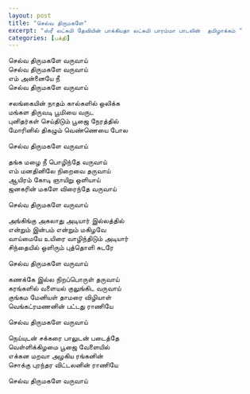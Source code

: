 ```yaml
---
layout: post
title: "செல்வ திருமகளே"
excerpt: "ஸ்ரீ லட்சுமி தேவியின் பாக்கியதா லட்சுமி பாரம்மா பாடலின்  தமிழாக்கம் "
categories: [பக்தி]
---
```

செல்வ திருமகளே வருவாய்<br>
செல்வ திருமகளே வருவாய்<br>
எம் அன்னையே நீ<br>
செல்வ திருமகளே வருவாய்<br>

சலங்கையின் நாதம் கால்களில் ஒலிக்க <br>
மங்கள திருவடி பூமியை வருட<br>
புனிதர்கள் செய்திடும் பூஜை நேரத்தில்<br>
மோரினில் திகழும் வெண்ணெயை போல<br>

செல்வ திருமகளே வருவாய்<br>

தங்க மழை நீ பொழிந்தே வருவாய்<br>
எம் மனதினிலே நிறைவை தருவாய்<br>
ஆயிரம் கோடி ஞாயிறு ஒளியாய் <br>
ஜனகரின் மகளே விரைந்தே வருவாய்<br>

செல்வ திருமகளே வருவாய்<br>

அங்கிங்கு அகலாது அடியார் இல்லத்தில்<br>
என்றும் இன்பம் என்றும் மகிழவே<br>
வாய்மையே உயிரை வாழிந்திடும் அடியார்<br>
சிந்தையில் ஒளிரும் புத்தொளி சுடரே<br>

செல்வ திருமகளே வருவாய்<br>

கணக்கே இல்ல நிறப்பொருள் தருவாய்<br>
கரங்களில் வளையல் குலுங்கிட வருவாய்<br>
குங்கம மேனியள் தாமரை விழியாள் <br>
வெங்கட்ரமணனின் பட்டது ராணியே<br>

செல்வ திருமகளே வருவாய்<br>

நெய்யுடன் சக்கரை பாலுடன் படைத்தே<br>
வெள்ளிக்கிழமை பூஜை வேளையில்<br>
எக்கன மறவா அழகிய ரங்கனின்<br>
சொக்கு புரந்தர விட்டலனின் ராணியே<br>

செல்வ திருமகளே வருவாய்<br>
